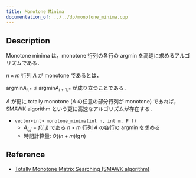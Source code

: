 ```yaml
---
title: Monotone Minima
documentation_of: ../../dp/monotone_minima.cpp
---
```


## Description

Monotone minima は，monotone 行列の各行の argmin を高速に求めるアルゴリズムである．

$n \times m$ 行列 $A$ が monotone であるとは，

$\mathrm{argmin} A_{i,*} \leq \mathrm{argmin} A_{i+1,*}$ が成り立つことである．

$A$ が更に totally monotone ($A$ の任意の部分行列が monotone) であれば，SMAWK algorithm という更に高速なアルゴリズムが存在する．

- `vector<int> monotone_minima(int n, int m, F f)`
    - $A_{i,j}=f(i,j)$ である $n \times m$ 行列 $A$ の各行の argmin を求める
    - 時間計算量: $O((n + m)\lg n)$

## Reference

- [Totally Monotone Matrix Searching (SMAWK algorithm)](https://topcoder-g-hatena-ne-jp.jag-icpc.org/spaghetti_source/20120923/)